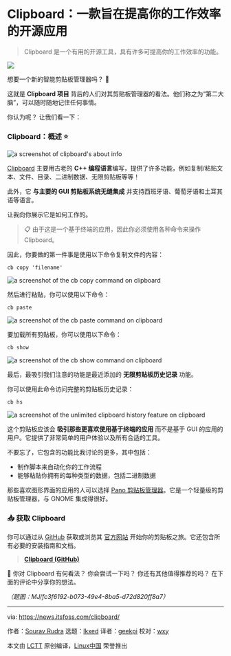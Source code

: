 [#]: subject: "Meet 'Clipboard': An Open-Source App That Aims to Turn Up Your Productivity"
[#]: via: "https://news.itsfoss.com/clipboard/"
[#]: author: "Sourav Rudra https://news.itsfoss.com/author/sourav/"
[#]: collector: "lkxed"
[#]: translator: "geekpi"
[#]: reviewer: "wxy"
[#]: publisher: "wxy"
[#]: url: "https://linux.cn/article-15964-1.html"

Clipboard：一款旨在提高你的工作效率的开源应用
======

> Clipboard 是一个有用的开源工具，具有许多可提高你的工作效率的功能。

![][0]

想要一个新的智能剪贴板管理器吗？ 🤔

这就是 **Clipboard 项目** 背后的人们对其剪贴板管理器的看法。他们称之为“第二大脑”，可以随时随地记住任何事情。

你认为呢？ 让我们看一下：

### Clipboard：概述 ⭐

![a screenshot of clipboard's about info][2]

[Clipboard][3] 主要用古老的 **C++ 编程语言**编写，提供了许多功能，例如复制/粘贴文本、文件、目录、二进制数据、无限剪贴板等等！

此外，它 **与主要的 GUI 剪贴板系统无缝集成** 并支持西班牙语、葡萄牙语和土耳其语等语言。

让我向你展示它是如何工作的。

> 📋 由于这是一个基于终端的应用，因此你必须使用各种命令来操作 Clipboard。

因此，你要做的第一件事是使用以下命令复制文件的内容：

```
cb copy 'filename'
```

![a screenshot of the cb copy command on clipboard][4]

然后进行粘贴，你可以使用以下命令：

```
cb paste
```

![a screenshot of the cb paste command on clipboard][5]

要加载所有剪贴板，你可以使用以下命令：

```
cb show
```

![a screenshot of the cb show command on clipboard][6]

最后，最吸引我们注意的功能是最近添加的 **无限剪贴板历史记录** 功能。

你可以使用此命令访问完整的剪贴板历史记录：

```
cb hs
```

![a screenshot of the unlimited clipboard history feature on clipboard][7]

这个剪贴板应该会 **吸引那些更喜欢使用基于终端的应用** 而不是基于 GUI 的应用的用户。它提供了非常简单的用户体验以及所有合适的工具。

不要忘了，它包含的功能比我讨论的更多，其中包括：

- 制作脚本来自动化你的工作流程
- 能够粘贴你拥有的每种类型的数据，包括二进制数据

那些喜欢图形界面的应用的人可以选择 [Pano 剪贴板管理器][8]。它是一个轻量级的剪贴板管理器，与 GNOME 集成得很好。

### 📥 获取 Clipboard

你可以通过从 [GitHub][9] 获取或浏览其 [官方网站][10] 开始你的剪贴板之旅。它还包含所有必要的安装指南和文档。

> **[Clipboard (GitHub)][11]**

💬 你对 Clipboard 有何看法？ 你会尝试一下吗？ 你还有其他值得推荐的吗？ 在下面的评论中分享你的想法。

*（题图：MJ/fc3f6192-b073-49e4-8ba5-d72d820ff8a7）*

--------------------------------------------------------------------------------

via: https://news.itsfoss.com/clipboard/

作者：[Sourav Rudra][a]
选题：[lkxed][b]
译者：[geekpi](https://github.com/geekpi)
校对：[wxy](https://github.com/wxy)

本文由 [LCTT](https://github.com/LCTT/TranslateProject) 原创编译，[Linux中国](https://linux.cn/) 荣誉推出

[a]: https://news.itsfoss.com/author/sourav/
[b]: https://github.com/lkxed/
[1]: https://news.itsfoss.com/content/images/size/w1304/2023/06/clipboard-first-look.jpg
[2]: https://news.itsfoss.com/content/images/2023/06/1-cb-info.png
[3]: https://getclipboard.app/
[4]: https://news.itsfoss.com/content/images/2023/06/2-cb-copy.png
[5]: https://news.itsfoss.com/content/images/2023/06/3-cb-paste.png
[6]: https://news.itsfoss.com/content/images/2023/06/4-cb-show.png
[7]: https://news.itsfoss.com/content/images/2023/06/5-cb-hs.png
[8]: https://news.itsfoss.com/pano-clipboard-manager/
[9]: https://github.com/Slackadays/Clipboard
[10]: https://getclipboard.app/
[11]: https://github.com/Slackadays/Clipboard
[0]: https://img.linux.net.cn/data/attachment/album/202307/03/153059djgnaajlms3nz7n3.jpg